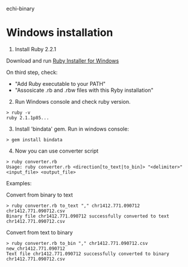 echi-binary

# Windows installation

1. Install Ruby 2.2.1

  Download and run [Ruby Installer for Windows](http://rubyinstaller.org/downloads/)

  On third step, check:
  * "Add Ruby executable to your PATH"
  * "Assosicate .rb and .rbw files with this Ryby installation"

2. Run Windows console and check ruby version.
  ```
  > ruby -v
  ruby 2.1.1p85...
  ```

3. Install 'bindata' gem. Run in windows console:
  ```
  > gem install bindata
  ```

4. Now you can use converter script
  ```
  > ruby converter.rb
  Usage: ruby converter.rb <direction[to_text|to_bin]> "<delimiter>" <input_file> <output_file>
  ```

  Examples:

  Convert from binary to text
  ```
  > ruby converter.rb to_text "," chr1412.771.090712 chr1412.771.090712.csv
  Binary file chr1412.771.090712 successfully converted to text chr1412.771.090712.csv
  ```
  Convert from text to binary
  ```
  > ruby converter.rb to_bin "," chr1412.771.090712.csv new_chr1412.771.090712
  Text file chr1412.771.090712 successfully converted to binary chr1412.771.090712.csv
  ```



